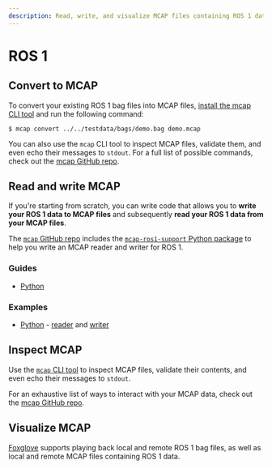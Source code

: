 ```yaml
---
description: Read, write, and visualize MCAP files containing ROS 1 data.
---
```


# ROS 1

## Convert to MCAP

To convert your existing ROS 1 bag files into MCAP files, [install the mcap CLI tool](https://github.com/foxglove/mcap/tree/main/go/cli/mcap#installing) and run the following command:

```
$ mcap convert ../../testdata/bags/demo.bag demo.mcap
```

You can also use the `mcap` CLI tool to inspect MCAP files, validate them, and even echo their messages to `stdout`. For a full list of possible commands, check out the [mcap GitHub repo](https://github.com/foxglove/mcap/tree/main/go/cli/mcap).

## Read and write MCAP

If you're starting from scratch, you can write code that allows you to **write your ROS 1 data to MCAP files** and subsequently **read your ROS 1 data from your MCAP files**.

The [`mcap` GitHub repo](https://github.com/foxglove/mcap/tree/main) includes the [`mcap-ros1-support` Python package](https://github.com/foxglove/mcap/tree/main/python/mcap-ros1-support) to help you write an MCAP reader and writer for ROS 1.

### Guides

- [Python](../python/ros1.md)

### Examples

- [Python](https://github.com/foxglove/mcap/tree/main/python/examples/ros1) - [reader](https://github.com/foxglove/mcap/blob/main/python/examples/ros1/reader.py) and [writer](https://github.com/foxglove/mcap/blob/main/python/examples/ros1/writer.py)

## Inspect MCAP

Use the [`mcap` CLI tool](https://github.com/foxglove/mcap/tree/main/go/cli/mcap) to inspect MCAP files, validate their contents, and even echo their messages to `stdout`.

For an exhaustive list of ways to interact with your MCAP data, check out the [mcap GitHub repo](https://github.com/foxglove/mcap/tree/main/go/cli/mcap).

## Visualize MCAP

[Foxglove](https://foxglove.dev/) supports playing back local and remote ROS 1 bag files, as well as local and remote MCAP files containing ROS 1 data.
